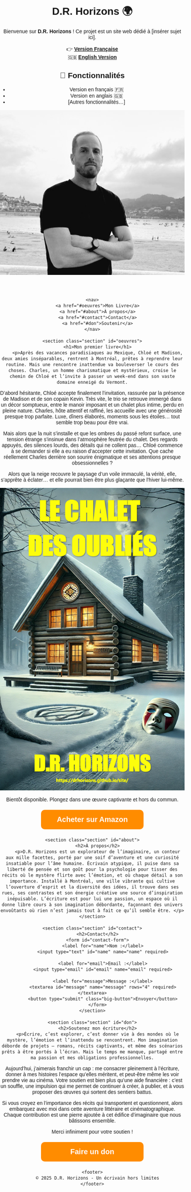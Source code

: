 # D.R. Horizons 🌍

Bienvenue sur **D.R. Horizons** ! Ce projet est un site web dédié à [insérer sujet ici].

👉 **[Version Française](https://drhorizons.github.io/D.R.Horizons/index.html)**  
🇬🇧 **[English Version](https://drhorizons.github.io/D.R.Horizons/en/)**

## 🚀 Fonctionnalités
- Version en français 🇫🇷
- Version en anglais 🇬🇧
- [Autres fonctionnalités…]


<html lang="fr">
    
<head>
    <meta charset="UTF-8">
    <meta name="viewport" content="width=device-width, initial-scale=1.0">
    <title>D.R. Horizons - Auteur</title>
    <meta name="description" content="Découvrez l'univers captivant de D.R. Horizons, écrivain de thrillers psychologiques et de récits mystérieux. Soutenez son œuvre littéraire.">
    <meta name="keywords" content="Chalet des oubliés, D.R.H, DRH, D.R. Horizons, DR Horizons, Drhorizons, thriller psychologique, thriller noir, thriller horreur">
    <meta property="og:title" content="D.R. Horizons - Auteur">
    <meta property="og:description" content="Plongez dans l'univers troublant de D.R. Horizons, où rêve et réalité se confondent.">
    <meta property="og:image" content="cover.png">
    <meta property="og:url" content="https://drhorizons.github.io/D.R.H/">
    <link rel="canonical" href="https://drhorizons.github.io/D.R.H/">
    <link rel="stylesheet" href="styles.css">
    <style>
        body {
            font-family: Arial, sans-serif;
            margin: 0;
            padding: 0;
            text-align: center;
        }
        nav {
            background: #222;
            padding: 15px;
            text-align: center;
        }
        nav a {
            color: white;
            text-decoration: none;
            font-size: 20px;
            margin: 0 20px;
            font-weight: bold;
            transition: color 0.3s ease;
        }
        nav a:hover {
            color: #ff8c00;
        }
        header span {
            font-size: 32px;
            font-weight: bold;
        }
        .stars {
            font-size: 40px;
            color: #ccc;
            cursor: pointer;
        }
        .stars span:hover,
        .stars span:hover ~ span {
            color: gold;
        }
        .section {
            margin-bottom: 80px;
            padding: 20px;
        }
        .big-button {
            display: block;
            width: 250px;
            margin: 20px auto;
            padding: 15px;
            font-size: 20px;
            font-weight: bold;
            background-color: #ff8c00;
            color: white;
            text-align: center;
            border-radius: 10px;
            text-decoration: none;
            transition: background 0.3s ease;
        }
        .big-button:hover {
            background-color: #e07b00;
        }
        input, textarea {
            width: 80%;
            max-width: 500px;
            padding: 10px;
            margin: 10px 0;
            border: 1px solid #ccc;
            border-radius: 5px;
        }
        button {
            cursor: pointer;
        }
        footer {
            background: #222;
            color: white;
            padding: 10px;
            margin-top: 40px;
        }
    </style>
</head>
<body>
    <header>
        <img src="photo.jpeg" alt="Portrait de l'écrivain D.R. Horizons" class="photo">
    </header>

    <nav>
        <a href="#oeuvres">Mon Livre</a>
        <a href="#about">À propos</a>
        <a href="#contact">Contact</a>
        <a href="#don">Soutenir</a>
    </nav>
    
    <section class="section" id="oeuvres">
        <h1>Mon premier livre</h1>
        <p>Après des vacances paradisiaques au Mexique, Chloé et Madison, deux amies inséparables, rentrent à Montréal, prêtes à reprendre leur routine. Mais une rencontre inattendue va bouleverser le cours des choses. Charles, un homme charismatique et mystérieux, croise le chemin de Chloé et l’invite à passer un week-end dans son vaste domaine enneigé du Vermont.

D’abord hésitante, Chloé accepte finalement l’invitation, rassurée par la présence de Madison et de son copain Kevin. Très vite, le trio se retrouve immergé dans un décor somptueux, entre le manoir imposant et un chalet plus intime, perdu en pleine nature. Charles, hôte attentif et raffiné, les accueille avec une générosité presque trop parfaite. Luxe, dîners élaborés, moments sous les étoiles… tout semble trop beau pour être vrai.

Mais alors que la nuit s’installe et que les ombres du passé refont surface, une tension étrange s’insinue dans l’atmosphère feutrée du chalet. Des regards appuyés, des silences lourds, des détails qui ne collent pas… Chloé commence à se demander si elle a eu raison d’accepter cette invitation. Que cache réellement Charles derrière son sourire énigmatique et ses attentions presque obsessionnelles ?

Alors que la neige recouvre le paysage d’un voile immaculé, la vérité, elle, s’apprête à éclater… et elle pourrait bien être plus glaçante que l’hiver lui-même. 
</p>
        <img src="Cover.png" alt="Couverture du livre de D.R. Horizons" class="book-cover">
        <p>Bientôt disponible. Plongez dans une œuvre captivante et hors du commun.</p>
        <a href="https://www.amazon.com/dp/votre_livre" class="big-button">Acheter sur Amazon</a>
    </section>
    
    <section class="section" id="about">
        <h2>À propos</h2>
        <p>D.R. Horizons est un explorateur de l’imaginaire, un conteur aux mille facettes, porté par une soif d’aventure et une curiosité insatiable pour l’âme humaine. Écrivain atypique, il puise dans sa liberté de pensée et son goût pour la psychologie pour tisser des récits où le mystère flirte avec l’émotion, et où chaque détail a son importance. Installé à Montréal, une ville vibrante qui cultive l’ouverture d’esprit et la diversité des idées, il trouve dans ses rues, ses contrastes et son énergie créative une source d’inspiration inépuisable. L’écriture est pour lui une passion, un espace où il donne libre cours à son imagination débordante, façonnant des univers envoûtants où rien n’est jamais tout à fait ce qu’il semble être. </p>
    </section>
    
    <section class="section" id="contact">
        <h2>Contact</h2>
        <form id="contact-form">
            <label for="name">Nom :</label>
            <input type="text" id="name" name="name" required>
            
            <label for="email">Email :</label>
            <input type="email" id="email" name="email" required>
            
            <label for="message">Message :</label>
            <textarea id="message" name="message" rows="4" required></textarea>
            <button type="submit" class="big-button">Envoyer</button>
        </form>
    </section>
    
    <section class="section" id="don">
        <h2>Soutenez mon écriture</h2>
        <p>Écrire, c’est explorer, c’est donner vie à des mondes où le mystère, l’émotion et l’inattendu se rencontrent. Mon imagination déborde de projets – romans, récits captivants, et même des scénarios prêts à être portés à l’écran. Mais le temps me manque, partagé entre ma passion et mes obligations professionnelles.

Aujourd’hui, j’aimerais franchir un cap : me consacrer pleinement à l’écriture, donner à mes histoires l’espace qu’elles méritent, et peut-être même les voir prendre vie au cinéma. Votre soutien est bien plus qu’une aide financière : c’est un souffle, une impulsion qui me permet de continuer à créer, à publier, et à vous proposer des œuvres qui sortent des sentiers battus.

Si vous croyez en l’importance des récits qui transportent et questionnent, alors embarquez avec moi dans cette aventure littéraire et cinématographique. Chaque contribution est une pierre ajoutée à cet édifice d’imaginaire que nous bâtissons ensemble.

Merci infiniment pour votre soutien !</p>
        <a href="https://paypal.me/DRHorizons?country.x=CA&locale.x=fr_CA" class="big-button">Faire un don</a>
    </section>
    
    <footer>
        © 2025 D.R. Horizons - Un écrivain hors limites
    </footer>
</body>
</html>
